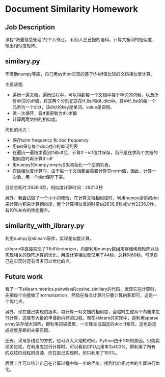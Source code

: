 # Document Similarity Homework
## Job Description
课程“海量信息处理”的个人作业。
利用人民日报的语料，计算文档间的相似度，输出相似度矩阵。

## similary.py
不借助numpy等库，自己用python实现的基于tf-idf值比较的文档相似度计算。

主要流程:

- 遍历一遍文档，遍历过程中，可以得到每一个文档中每个单词的词频，以及所有单词的idf值，将这两个分别记录在tf\_list和df\_dict中。其中tf_list的每一个元素为一个dict，该dict的key是单词，value是词频。
- 做一次循环，将tf值更新为tf-idf值
- 计算两两文档的相似度。

优化的地方：
- 保存term frequency 和 doc frequency
- 用set保存每个doc对应的单词列表
- 在遍历一遍结束得到tf和idf后，计算tf－idf值并保存，而不是在求两个文档的相似度时再计算tf-idf
- 用numpy的numpy.empty()来初始化一个空的列表。
- 在做相似度计算时，由于每一个文档都会需要计算其norm值，因此，计算一次后，用一个dict保存下来。


目前总耗时:2636.6秒，相似度计算时间：2621.3秒

另外，我尝试做了一个小小的修改，在计算文档相似度时，利用numpy提供的dot来计算内积来计算相似度，整个计算相似度的时常由2636.6秒减少为2236.9秒，有10%左右的性能提升。

## similarity\_with\_library.py
利用numpy及sklearn等库，实现相似度计算。

sklearn中直接实现了TfIdfVectorizer，内部利用numpy数组来存储稀疏矩阵以及实现相关的矩阵运算的优化。用库计算相似度仅用了44秒，总耗时60秒。可见自己在实现时还有很多可以优化的点。

## Future work
看了一下sklearn.metrics.pairwise的cosine_similary的代码，发现它在计算时，先把每个向量做了normalizetion，然后在每次计算时只要计算内积即可，这是一个优化点。

另外，现在自己实现的版本，每计算一对文档的相似度，会临时生成两个向量来进行计算，这就有大量的申请新内存的过程。而在sklearn的实现中，是利用sparse array来存储大矩阵，即利用词袋模型，一次性生成固定的doc tf矩阵，这也是造成速度差距的主要原因。

还有，采用多线程的方式，也可以大大缩短时间。Python由于GIS的原因，只能实现多进程。在利用库进行计算时，可以看到CPU占用率为400%，即利用了所有的双核四线程的资源，而在自己实现时，却只利用了100%。

后续工作可以统计自己在计算过程中每一步的代价，找到代价相对大的步骤进行优化。